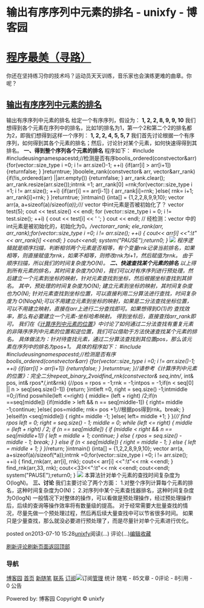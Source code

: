 
# 输出有序序列中元素的排名 - unixfy - 博客园
# [程序最美（寻路）](https://www.cnblogs.com/unixfy/)
你还在坚持练习你的技术吗？运动员天天训练，音乐家也会演练更难的曲章。你呢？
## [输出有序序列中元素的排名](https://www.cnblogs.com/unixfy/p/3182244.html)
输出有序序列中元素的排名
给定一个有序序列，假设为：
**1, 2, 2, 8, 9, 9, 10**
我们想得到各个元素在序列中的排名，比如1的排名为1，第一个2和第二个2的排名都为2，即我们想得到这样一个序列：
**1, 2, 2, 4, 5, 5, 7**
我们首先讨论根据一个有序序列，如何得到其各个元素的排名；然后，讨论针对某个元素，如何快速得得到其排名。
**一、得到整个序列各个元素的排名**
程序如下：
\#include <iostream>\#include<vector>usingnamespacestd;//检测是否有序boolis_ordered(constvector<int>&arr)
{for(vector<int>::size_type i =0; i != arr.size()-1; ++i)
    {if(arr[i] > arr[i+1])
        {returnfalse;
        }
    }returntrue;
}boolele_rank(constvector<int>& arr, vector<int>&arr_rank)
{if(!is_ordered(arr) ||arr.empty())
    {returnfalse;
    }
    arr_rank.clear();
    arr_rank.resize(arr.size());intrnk =1;
    arr_rank[0] =rnk;for(vector<int>::size_type i =1; i != arr.size(); ++i)
    {if(arr[i] == arr[i-1])
        {
            arr_rank[i]=rnk;
        }else{
            rnk= i+1;
            arr_rank[i]=rnk;
        }
    }returntrue;
}intmain()
{inta[] = {1,2,2,8,9,9,10};
    vector<int> arr(a, a+sizeof(a)/sizeof(*a));/*// vector<int> 中int元素是否被初始化了？
    vector<int> test(5);
    cout << test.size() << endl;
    for (vector<int>::size_type i = 0; i != test.size(); ++i)
    {
        cout << test[i] << ' ';
    }
    cout << endl;
    // 经检测：vector<int> 中的int元素是被初始化的，初始化为0。*/vector<int>arr_rank;
    ele_rank(arr, arr_rank);for(vector<int>::size_type i =0; i != arr.size(); ++i)
    {
        cout<< arr[i] <<":\t"<< arr_rank[i] <<endl;
    }
    cout<<endl;
    system("PAUSE");return0;
}
![](https://images0.cnblogs.com/blog/463570/201307/10152652-ca2dfdcfc41746aa9362391767328034.jpg)
程序逻辑就是顺序扫描，判断相邻两个元素是否相等，有个变量rnk记录当前排名，如果相等，则直接赋值为rnk，如果不相等，则修改rnk为i+1，然后赋值为rnk。
由于顺序扫描，所以我们的时间复杂度为O(N)。
**二、快速查找某个元素的排名**
以上得到所有元素的排名，其时间复杂度为O(N)，我们可以对有序序列进行预处理，然后建立一个元素到坐标的映射，针对元素查找到坐标，然后根据坐标查找到其排名。
其中，预处理的时间复杂度为O(N);
建立元素到坐标的映射，其时间复杂度也为O(N);
针对元素查找到坐标位置，可以直接利用二分算法进行查找，时间复杂度为
O(NlogN);可以不用建立元素到坐标的映射，如果是二分法查找坐标位置，
可以不用建立映射，直接在arr上进行二分查找即可。如果想得到O(1)的
查找效率，那么有必要建立一个元素-坐标哈希映射。
得到坐标后，直接查找arr_rank即可。
我们在《[计算序列中元素的位置](http://www.cnblogs.com/unixfy/p/3149170.html)》中讨论了如何通过二分法查找有重复元素的非降序序列中元素的位置和逆位置，我们可以借助于方法快速查找某个元素的排名。
具体做法为：针对待查找元素，通过二分算法查找到其位置pos，那么该元素在序列中的排名为pos+1。
具体的程序如下：
\#include <iostream>\#include<vector>usingnamespacestd;//检测是否有序boolis_ordered(constvector<int>&arr)
{for(vector<int>::size_type i =0; i != arr.size()-1; ++i)
    {if(arr[i] > arr[i+1])
        {returnfalse;
        }
    }returntrue;
}//请参考《计算序列中元素的位置》：完全二分repeat_binary_2voidfind_rnk(constvector<int>& seq,intn/*, int& pos, int& rpos*/,int&rnk)
{//pos = rpos = -1;rnk = -1;intpos = -1;if(n < seq[0] || n > seq[seq.size()-1])
    {return;
    }intleft =0, right = seq.size() -1;intmiddle =0;//find poswhile(left <=right)
    {
        middle= (left + right) /2;if(n ==seq[middle])
        {if(middle > left && n == seq[middle-1])
            {
                right= middle -1;continue;
            }else{
                pos=middle;
                rnk= pos +1;//根据pos得到rnk。break;
            }
        }elseif(n <seq[middle])
        {
            right= middle -1;
        }else{
            left= middle +1;
        }
    }/*// find rpos
    left = 0;
    right = seq.size() - 1;
    middle = 0;
    while (left <= right)
    {
        middle = (left + right) / 2;
        if (n == seq[middle])
        {
            if (middle < right && n == seq[middle+1])
            {
                left = middle + 1;
                continue;
            }
            else
            {
                rpos = seq.size() - middle - 1;
                break;
            }
        }
        else if (n < seq[middle])
        {
            right = middle - 1;
        }
        else
        {
            left = middle + 1;
        }
    }*/return;
}intmain()
{inta[] = {1,2,2,8,9,9,10};
    vector<int> arr(a, a+sizeof(a)/sizeof(*a));intrnk =0;for(vector<int>::size_type i =0; i != arr.size(); ++i)
    {
        find_rnk(arr, arr[i], rnk);
        cout<< arr[i] <<":\t"<< rnk <<endl;
    }
    find_rnk(arr,33, rnk);
    cout<<33<<":\t"<< rnk <<endl;
    cout<<endl;
    system("PAUSE");return0;
}
![](https://images0.cnblogs.com/blog/463570/201307/10152733-9654fc1011384a429aa2a31dfff5c486.jpg)
本算法针对单个元素的查找时间复杂度为O(logN)。
**三、讨论**
我们主要讨论了两个方面：
1.对整个序列计算每个元素的排名，这种时间复杂度为O(N)；
2.对序列中某个元素查找器排名，这种时间复杂度为O(logN)
一般情况下对整体的操作，可以看做是预处理操作，经过预处理操作后，后续的查询等操作效率将有数量级的提高。
对于经常需要大批量查找的情况，尽量先做一个预处理过程，然后再后续大量查找中可以节省很多时间。
如果只是少量查找，那么就没必要进行预处理了，而是尽量针对单个元素进行优化。




posted on2013-07-10 15:28[unixfy](https://www.cnblogs.com/unixfy/)阅读(...) 评论(...)[编辑](https://i.cnblogs.com/EditPosts.aspx?postid=3182244)[收藏](#)


[刷新评论](javascript:void(0);)[刷新页面](#)[返回顶部](#top)







### 导航
[博客园](https://www.cnblogs.com/)
[首页](https://www.cnblogs.com/unixfy/)
[新随笔](https://i.cnblogs.com/EditPosts.aspx?opt=1)
[联系](https://msg.cnblogs.com/send/unixfy)
[订阅](https://www.cnblogs.com/unixfy/rss)![订阅](//www.cnblogs.com/images/xml.gif)[管理](https://i.cnblogs.com/)
统计
随笔 - 85文章 - 0评论 - 8引用 - 0
公告

Powered by:
博客园
Copyright © unixfy
